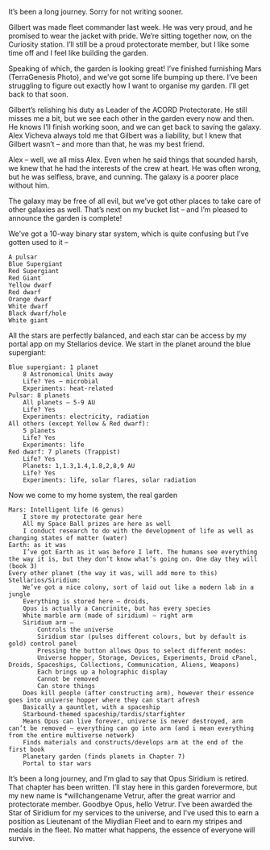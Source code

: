 

It’s been a long journey. Sorry for not writing sooner.

Gilbert was made fleet commander last week. He was very proud, and he promised to wear the jacket with pride. We’re sitting together now, on the Curiosity station. I’ll still be a proud protectorate member, but I like some time off and I feel like building the garden.

Speaking of which, the garden is looking great! I’ve finished furnishing Mars (TerraGenesis Photo), and we’ve got some life bumping up there. I’ve been struggling to figure out exactly how I want to organise my garden. I’ll get back to that soon.

Gilbert’s relishing his duty as Leader of the ACORD Protectorate. He still misses me a bit, but we see each other in the garden every now and then. He knows I’ll finish working soon, and we can get back to saving the galaxy. Alex Vicheva always told me that Gilbert was a liability, but I knew that Gilbert wasn’t – and more than that, he was my best friend.

Alex –  well, we all miss Alex. Even when he said things that sounded harsh, we knew that he had the interests of the crew at heart. He was often wrong, but he was selfless, brave, and cunning. The galaxy is a poorer place without him.

The galaxy may be free of all evil, but we’ve got other places to take care of other galaxies as well. That’s next on my bucket list – and I’m pleased to announce the garden is complete!

We’ve got a 10-way binary star system, which is quite confusing but I’ve gotten used to it –

    A pulsar
    Blue Supergiant
    Red Supergiant
    Red Giant
    Yellow dwarf
    Red dwarf
    Orange dwarf
    White dwarf
    Black dwarf/hole
    White giant

All the stars are perfectly balanced, and each star can be access by my portal app on my Stellarios device. We start in the planet around the blue supergiant:

    Blue supergiant: 1 planet
        8 Astronomical Units away
        Life? Yes – microbial
        Experiments: heat-related
    Pulsar: 8 planets
        All planets – 5-9 AU
        Life? Yes
        Experiments: electricity, radiation
    All others (except Yellow & Red dwarf):
        5 planets
        Life? Yes
        Experiments: life
    Red dwarf: 7 planets (Trappist)
        Life? Yes
        Planets: 1,1.3,1.4,1.8,2,8,9 AU
        Life? Yes
        Experiments: life, solar flares, solar radiation

Now we come to my home system, the real garden

    Mars: Intelligent life (6 genus)
        I store my protectorate gear here
        All my Space Ball prizes are here as well
        I conduct research to do with the development of life as well as changing states of matter (water)
    Earth: as it was
        I’ve got Earth as it was before I left. The humans see everything the way it is, but they don’t know what’s going on. One day they will (book 3)
    Every other planet (the way it was, will add more to this)
    Stellarios/Siridium:
        We’ve got a nice colony, sort of laid out like a modern lab in a jungle
        Everything is stored here – droids,
        Opus is actually a Cancrinite, but has every species
        White marble arm (made of siridium) – right arm
        Siridium arm –
            Controls the universe
            Siridium star (pulses different colours, but by default is gold) control panel
            Pressing the button allows Opus to select different modes:
            Universe hopper, Storage, Devices, Experiments, Droid cPanel, Droids, Spaceships, Collections, Communication, Aliens, Weapons)
            Each brings up a holographic display
            Cannot be removed
            Can store things
        Does kill people (after constructing arm), however their essence goes into universe hopper where they can start afresh
        Basically a gauntlet, with a spaceship
        Starbound-themed spaceship/tardis/starfighter
        Means Opus can live forever, universe is never destroyed, arm can’t be removed – everything can go into arm (and i mean everything from the entire multiverse network)
        Finds materials and constructs/develops arm at the end of the first book
        Planetary garden (finds planets in Chapter 7)
        Portal to star wars

It’s been a long journey, and I’m glad to say that Opus Siridium is retired. That chapter has been written. I’ll stay here in this garden forevermore, but my new name is *willchangename Vetrur, after the great warrior and protectorate member. Goodbye Opus, hello Vetrur. I've been awarded the Star of Siridium for my services to the universe, and I've used this to earn a position as Lieutenant of the Miydlian Fleet and to earn my stripes and medals in the fleet. No matter what happens, the essence of everyone will survive.

